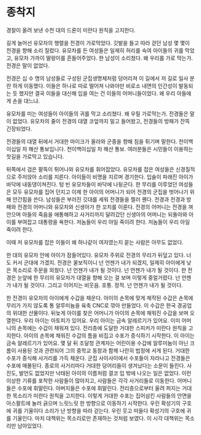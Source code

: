 # 종착지

경찰이 올려 보낸 수천 대의 드론이 미란다 원칙을 고지한다.

길게 늘어선 유모차의 행렬을 전경이 가로막았다. 깃발을 들고 따라 걷던 남성 몇 몇이 전경을 향해 소리 질렀다. 유모차를 든 여성들은 일제히 허리를 숙여 아이들의 귀를 막았고, 유모차 가까이 딸랑이를 흔들어주었다. 한 남성이 소리쳤다. 왜 우리를 가로 막는가. 전경은 말이 없었다.

전경은 십 수 명의 남성들로 구성된 군집생명체처럼 덩어리져 이 길에서 저 길로 일사 분란 하게 이동했다. 이들은 하나로 따로 떨어져 나와야만 비로소 내면의 인간성이 발동되는 듯 했지만 결국 이들을 대신해 입을 여는 건 이들의 어머니들이었다. 왜 우리 아들에게 손을 대느냐.

유모차를 미는 여성들이 아이들의 귀를 막고 소리쳤다. 왜 우릴 가로막는가. 전경들은 말이 없었다. 유모차의 줄이 전경의 대열 코앞까지 밀고 들어왔고, 전경들의 방패가 잔뜩 긴장되었다.

전경들의 대열 뒤에서 거대한 마이크가 올라와 군중을 향해 침을 튀기며 말한다. 천이백이십일 차 해산 통보입니다. 천이백이십일 차 해산 통보. 여러분들은 시민들이 이용하는 찻길을 가로막고 있습니다.

뒤쪽에서 검은 팔뚝이 튀어나와 유모차를 휘어잡았다. 유모차를 잡은 여성들은 신경질적으로 주저앉아 소리를 지른다. 아이들이 비명을 지르며 경기한다. 입술이 파래진 아이가 바닥에 내동댕이쳐진다. 텅 빈 유모차들이 바닥에 나뒹군다. 한 무리를 이루었던 여성들은 모두 유모차를 집어 던지고 이제 한 아이의 어머니가 되어 전경의 군집을 벗어나기 위해 안간힘을 쓴다. 남성들은 부러진 깃대를 세워 전경들을 찔러 꿴다. 전경과 전경과 방패와 전경의 어머니와 유모차와 신생아가 한 꼬치를 이룬다. 전경의 어머니는 전경을 껴안으며 아들의 죽음을 애통해하고 사거리까지 달려갔던 신생아의 어머니는 되돌아와 아이를 부여잡고 대통령을 욕한다. 저놈들이 우리 아일 죽이려 한다. 저놈들이 우리 아일 죽이려 한다.

이때 저 유모차를 잡은 이들이 왜 하나같이 여자였는지 묻는 사람은 아무도 없었다.

한 대의 유모차 안에 아이가 잠들어있다. 유모차 주위로 전경의 무리가 뒤덮고 있다. 너도 커서 군대에 가겠지. 전경은 꿀보직이니 넌 언젠가 내가 되겠지, 일제히 아이에게 낮은 목소리로 주문을 외웠다. 넌 언젠가 내가 될 것이다. 넌 언젠가 내가 될 것이다. 한 전경은 눈앞에 한 무리의 유모차가 대열을 향해 오는 걸 보며 이렇게 중얼거렸다. 넌 언젠가 내가 될 것이다. 그리고 이어지는 비웃음. 호통. 정적. 넌 언젠가 내가 될 것이다.

한 전경이 유모차의 아이에게 수갑을 채운다. 아이의 손목에 맞게 제작된 수갑은 손목에 무리가 가지 않도록 통 알루미늄을 육축 CNC로 깎아 만들었다. 이 수갑은 한국 경공업의 위대한 산물이다. 뒤늦게 아이를 찾은 어머니가 아이의 손목에 채워진 수갑을 보며 오열한다. 우리 아이는 아토피가 있어요. 우리 아이는 금속 알레르기가 있어요. 이미 어머니의 손목에는 수갑이 채워져 있다. 전리층에 도달한 거대한 스피커가 미란다 원칙을 고지한다. 아이의 손목에 채워진 수갑의 틈을 비집고 수포가 증식하기 시작한다. 이 아이는 금속 알레르기가 있어요. 몇 달 뒤 조달청 관계자는 어린이용 수갑에 알루미늄이 아닌 크롬이 사용된 것과 관련되어 그의 중학교 동창과 함께 나란히 법정에 서게 된다. 거대한 수포가 증식해 사거리를 가득 채운다. 군집 사이사이에서 수포들이 자라나고 전경들은 수포에 매몰된다. 종로의 사거리마다 거대한 덩어리들이 생겨났다는 소문이 들린다. 사진도, 발언도 없었지만 낙태된 아이의 이름처럼 결코 입 밖에 나오는 일은 없었다. 이런 이상한 기류를 포착한 사람들이 많아지고, 사람들은 각각 사거리들로 이동한다. 어머니들은 수포에 휘말린다. 아버지들은 수포에 휘말린다. 전리층으로부터 울려 퍼지는 거대한 목소리가 미란다 원칙을 고지한다. 이렇게 거대한 수포는 집어삼킨 사람들의 안면을 아스팔트에 눌러 긁으며 느릿느릿 한 방향으로 이동하기 시작한다. 우린 확성기의 구호에 귀를 기울이다 소리가 난 방향을 따라 걷는다. 우린 웃고 떠들다 확성기의 구호에 귀를 기울인다. 마치 대책위는 목소리로만 존재하는 것처럼 보였다. 이 시각 대책위는 목소리만 남아있었다.
